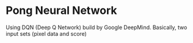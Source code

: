 # Pong Neural Network
  Using DQN (Deep Q Network)  build by Google DeepMind.
  Basically, two input sets (pixel data and score)
  
